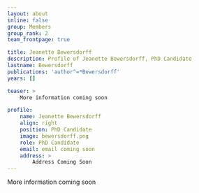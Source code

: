 ```yaml
---
layout: about
inline: false
group: Members
group_rank: 2
team_frontpage: true

title: Jeanette Bewersdorff
description: Profile of Jeanette Bewersdorff, PhD Candidate
lastname: Bewersdorff
publications: 'author^=*Bewersdorff'
years: []

teaser: >
    More information coming soon

profile:
    name: Jeanette Bewersdorff
    align: right
    position: PhD Candidate
    image: bewersdorff.png
    role: PhD Candidate
    email: email coming soon
    address: >
        Address Coming Soon
---
```


More information coming soon


